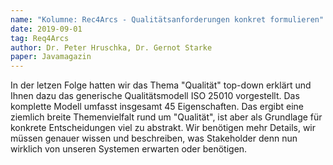 ```yaml
---
name: "Kolumne: Rec4Arcs - Qualitätsanforderungen konkret formulieren"
date: 2019-09-01
tag: Req4Arcs
author: Dr. Peter Hruschka, Dr. Gernot Starke
paper: Javamagazin
---
```

In der letzen Folge hatten wir das Thema "Qualität" top-down erklärt und Ihnen
dazu das generische Qualitätsmodell ISO 25010 vorgestellt.
Das komplette Modell umfasst insgesamt 45 Eigenschaften. Das ergibt eine
ziemlich breite Themenvielfalt rund um "Qualität", ist aber als Grundlage für konkrete
Entscheidungen viel zu abstrakt. Wir benötigen mehr Details, wir müssen genauer
wissen und beschreiben, was Stakeholder denn nun wirklich von unseren Systemen
erwarten oder benötigen.